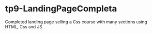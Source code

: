 # tp9-LandingPageCompleta
 Completed landing page selling a Css course with many sections using HTML, Css and JS.
